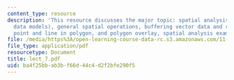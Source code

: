 ```yaml
---
content_type: resource
description: 'This resource discusses the major topic: spatial analysis (using vector-based
  data models), general spatial operations, buffering vector data and raster data,
  point and line in polygon, and polygon overlay, spatial analysis example.'
file: /media/https%3A/open-learning-course-data-rc.s3.amazonaws.com/11-520-a-workshop-on-geographic-information-systems-fall-2005/ba4f25bbab3bf66d44c4d2f2bfe290f5_lect_7.pdf
file_type: application/pdf
resourcetype: Document
title: lect_7.pdf
uid: ba4f25bb-ab3b-f66d-44c4-d2f2bfe290f5
---
```

